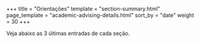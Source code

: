 +++
title = "Orientações"
template = "section-summary.html"
page_template = "academic-advising-details.html"
sort_by = "date"
weight = 30
+++

Veja abaixo as 3 últimas entradas de cada seção.
